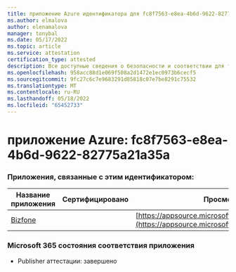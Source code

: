 ```yaml
---
title: приложение Azure идентификатора для fc8f7563-e8ea-4b6d-9622-82775a21a35a
ms.author: elmalova
author: elenamalova
manager: tonybal
ms.date: 05/17/2022
ms.topic: article
ms.service: attestation
certification_type: attested
description: Все доступные сведения о безопасности и соответствии для fc8f7563-e8ea-4b6d-9622-82775a21a35a.
ms.openlocfilehash: 958acc88d1e069f508a2d1472e1ec0973b6cecf5
ms.sourcegitcommit: 9fc27c6c7e9683291d85818c07e7be8291c75532
ms.translationtype: MT
ms.contentlocale: ru-RU
ms.lasthandoff: 05/18/2022
ms.locfileid: "65452733"
---
```

# <a name="azure-app-id-fc8f7563-e8ea-4b6d-9622-82775a21a35a"></a>приложение Azure: fc8f7563-e8ea-4b6d-9622-82775a21a35a


### <a name="apps-associated-with-this-id"></a>Приложения, связанные с этим идентификатором:
| **Название приложения** | **Сертифицировано** | **Просмотр в AppSource** |
|--------------|---------------|-----------------------|
| [Bizfone](../forward/WA200000874.md) |  | [https://appsource.microsoft.com/product/office/WA200000874](https://appsource.microsoft.com/product/office/WA200000874) |

### <a name="microsoft-365-app-compliance-status"></a>Microsoft 365 состояния соответствия приложения
- Publisher аттестации: завершено
